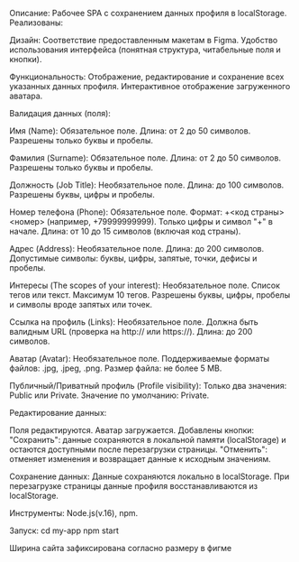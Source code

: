 Описание: 
Рабочее SPA с сохранением данных профиля в localStorage.
Реализованы: 

Дизайн:
Соответствие предоставленным макетам в Figma.
Удобство использования интерфейса (понятная структура, читабельные поля и кнопки).

Функциональность:
Oтображение, редактирование и сохранение всех указанных данных профиля.
Интерактивное отображение загруженного аватара.


Валидация данных (поля):

Имя (Name):
Обязательное поле.
Длина: от 2 до 50 символов.
Разрешены только буквы и пробелы.

Фамилия (Surname):
Обязательное поле.
Длина: от 2 до 50 символов.
Разрешены только буквы и пробелы.

Должность (Job Title):
Необязательное поле.
Длина: до 100 символов.
Разрешены буквы, цифры и пробелы.

Номер телефона (Phone):
Обязательное поле.
Формат: +<код страны><номер> (например, +79999999999).
Только цифры и символ "+" в начале.
Длина: от 10 до 15 символов (включая код страны).

Адрес (Address):
Необязательное поле.
Длина: до 200 символов.
Допустимые символы: буквы, цифры, запятые, точки, дефисы и пробелы.

Интересы (The scopes of your interest):
Необязательное поле.
Список тегов или текст.
Максимум 10 тегов.
Разрешены буквы, цифры, пробелы и символы вроде запятых или точек.

Ссылка на профиль (Links):
Необязательное поле.
Должна быть валидным URL (проверка на http:// или https://).
Длина: до 200 символов.

Аватар (Avatar):
Необязательное поле.
Поддерживаемые форматы файлов: .jpg, .jpeg, .png.
Размер файла: не более 5 MB.

Публичный/Приватный профиль (Profile visibility):
Только два значения: Public или Private.
Значение по умолчанию: Private.

Редактирование данных:

Поля редактируются.
Аватар загружается. 
Добавлены кнопки:
"Сохранить": данные сохраняются в локальной памяти (localStorage) и остаются доступными после перезагрузки страницы.
"Отменить": отменяет изменения и возвращает данные к исходным значениям.

Сохранение данных:
Данные сохраняются локально в localStorage.
При перезагрузке страницы данные профиля восстанавливаются из localStorage.

Инструменты: Node.js(v.16), npm.

Запуск: 
cd my-app 
npm start

Ширина сайта зафиксирована согласно размеру в фигме